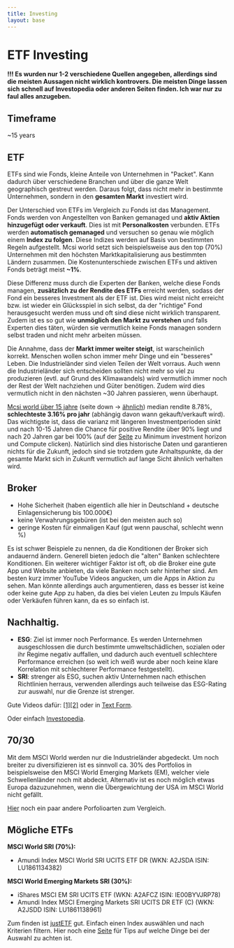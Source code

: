 ```yaml
---
title: Investing
layout: base
---
```


# ETF Investing

**!!! Es wurden nur 1-2 verschiedene Quellen angegeben, allerdings sind die meisten Aussagen nicht wirklich kontrovers. Die meisten Dinge lassen sich schnell auf Investopedia oder anderen Seiten finden. Ich war nur zu faul alles anzugeben.**

## Timeframe

~15 years

## ETF

ETFs sind wie Fonds, kleine Anteile von Unternehmen in "Packet". Kann dadurch über verschiedene Branchen und über die ganze Welt geographisch gestreut werden. Daraus folgt, dass nicht mehr in bestimmte Unternehmen, sondern in den **gesamten Markt** investiert wird.

Der Unterschied von ETFs im Vergleich zu Fonds ist das Management. Fonds werden von Angestellten von Banken gemanaged und **aktiv Aktien hinzugefügt oder verkauft**. Dies ist mit **Personalkosten** verbunden. ETFs werden **automatisch gemanaged** und versuchen so genau wie möglich einem **Index zu folgen**. Diese Indizes werden auf Basis von bestimmten Regeln aufgestellt. Mcsi world setzt sich beispielsweise aus den top (70%) Unternehmen mit den höchsten Marktkapitalisierung aus bestimmten Ländern zusammen. Die Kostenunterschiede zwischen ETFs und aktiven Fonds beträgt meist **~1%**.

Diese Differenz muss durch die Experten der Banken, welche diese Fonds managen, **zusätzlich zu der Rendite des ETFs** erreicht werden, sodass der Fond ein besseres Investment als der ETF ist. Dies wird meist nicht erreicht bzw. ist wieder ein Glücksspiel in sich selbst, da der "richtige" Fond herausgesucht werden muss und oft sind diese nicht wirklich transparent. Zudem ist es so gut wie **unmöglich den Markt zu verstehen** und falls Experten dies täten, würden sie vermutlich keine Fonds managen sondern selbst traden und nicht mehr arbeiten müssen.

Die Annahme, dass der **Markt immer weiter steigt**, ist warscheinlich korrekt. Menschen wollen schon immer mehr Dinge und ein "besseres" Leben. Die Industrieländer sind vielen Teilen der Welt vorraus. Auch wenn die Industrieländer sich entscheiden sollten nicht mehr so viel zu produzieren (evtl. auf Grund des Klimawandels) wird vermutlich immer noch der Rest der Welt nachziehen und Güter benötigen. Zudem wird dies vermutlich nicht in den nächsten ~30 Jahren passieren, wenn überhaupt.

[Mcsi world über 15 jahre](https://ystat.org/) (seite down &rarr; [ähnlich](https://backtest.curvo.eu/portfolio/msci-world--NoIgsgygwgkgBAdQPYCcA2ATEAaYoAyAqgIwDsAHMQKwAsxZAnDsQLptA)) median rendite 8.78%, **schlechteste 3.16% pro jahr** (abhängig davon wann gekauft/verkauft wird). Das wichtigste ist, dass die varianz mit längeren Investmentperioden sinkt und nach 10-15 Jahren die Chance für positive Rendite über 90% liegt und nach 20 Jahren gar bei 100% (auf der [Seite](https://backtest.curvo.eu/portfolio/msci-world--NoIgsgygwgkgBAdQPYCcA2ATEAaYoAyAqgIwDsAHMQKwAsxZAnDsQLptA) zu Minimum investment horizon und Compute clicken). Natürlich sind dies historische Daten und garantieren nichts für die Zukunft, jedoch sind sie trotzdem gute Anhaltspunkte, da der gesamte Markt sich in Zukunft vermutlich auf lange Sicht ähnlich verhalten wird.

## Broker

- Hohe Sicherheit (haben eigentlich alle hier in Deutschland + deutsche Einlagensicherung bis 100.000€)
- keine Verwahrungsgebüren (ist bei den meisten auch so)
- geringe Kosten für einmaligen Kauf (gut wenn pauschal, schlecht wenn %)

Es ist schwer Beispiele zu nennen, da die Konditionen der Broker sich andauernd ändern. Generell bieten jedoch die "alten" Banken schlechtere Konditionen. Ein weiterer wichtiger Faktor ist oft, ob die Broker eine gute App und Website anbieten, da viele Banken noch sehr hinterher sind. Am besten kurz immer YouTube Videos angucken, um die Apps in Aktion zu sehen. Man könnte allerdings auch argumentieren, dass es besser ist keine oder keine gute App zu haben, da dies bei vielen Leuten zu Impuls Käufen oder Verkäufen führen kann, da es so einfach ist. 

## Nachhaltig.

- **ESG**: Ziel ist immer noch Performance. Es werden Unternehmen ausgeschlossen die durch bestimmte umweltschädlichen, sozialen oder ihr Regime negativ auffallen, und dadurch auch eventuell schlechtere Performance erreichen (so weit ich weiß wurde aber noch keine klare Korrelation mit schlechterer Performance festgestellt).
- **SRI**: strenger als ESG, suchen aktiv Unternehmen nach ethischen Richtlinien herraus, verwenden allerdings auch teilweise das ESG-Rating zur auswahl, nur die Grenze ist strenger.

Gute Videos dafür: [[1]](https://www.youtube.com/watch?v=6kIzjD_seLI)[[2]](https://www.youtube.com/watch?v=VeBHRURmh1U) oder in [Text Form](https://www.finanzfluss.de/geldanlage/nachhaltige-etfs/).

Oder einfach [Investopedia](https://www.investopedia.com/financial-advisor/esg-sri-impact-investing-explaining-difference-clients/).


## 70/30

Mit dem MSCI World werden nur die Industrieländer abgedeckt. Um noch breiter zu diversifizieren ist es sinnvoll ca. 30% des Portfolios in beispielsweise den MSCI World Emerging Markets (EM), welcher viele Schwellenländer noch mit abdeckt. Alternativ ist es noch möglich etwas Europa dazuzunehmen, wenn die Übergewichtung der USA im MSCI World nicht gefällt.

[Hier](https://www.finanzfluss.de/etf-handbuch/etf-portfolio/) noch ein paar andere Porfolioarten zum Vergleich.

## Mögliche ETFs

**MSCI World SRI (70%):**

- Amundi Index MSCI World SRI UCITS ETF DR (WKN: A2JSDA ISIN: LU1861134382)

**MSCI World Emerging Markets SRI (30%):**

- iShares MSCI EM SRI UCITS ETF (WKN: A2AFCZ ISIN: IE00BYVJRP78)
- Amundi Index MSCI Emerging Markets SRI UCITS DR ETF (C) (WKN: A2JSDD ISIN: LU1861138961)

Zum finden ist [justETF](https://justetf.com/en/find-etf.html) gut. Einfach einen Index auswählen und nach Kriterien filtern. Hier noch eine [Seite](https://www.finanzfluss.de/etf-handbuch/etf-auswahl-kriterien/) für Tips auf welche Dinge bei der Auswahl zu achten ist.
